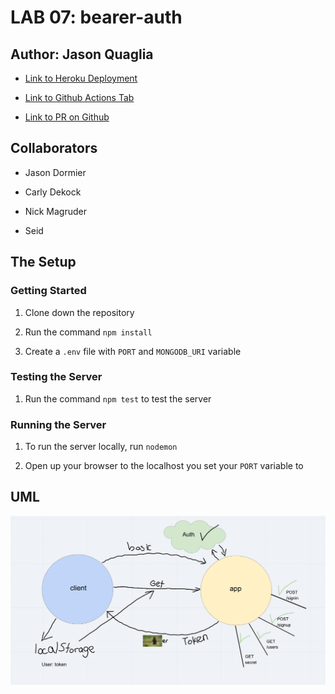 # LAB 07: bearer-auth

## Author: Jason Quaglia

- [Link to Heroku Deployment](https://bearer-auth-jquaglia.herokuapp.com/)

- [Link to Github Actions Tab](https://github.com/jquaglia/bearer-auth/actions)

- [Link to PR on Github](https://github.com/jquaglia/bearer-auth/pull/1)

## Collaborators

- Jason Dormier

- Carly Dekock

- Nick Magruder

- Seid

## The Setup

### Getting Started

1. Clone down the repository

1. Run the command `npm install`

1. Create a `.env` file with `PORT` and `MONGODB_URI` variable

### Testing the Server

1. Run the command `npm test` to test the server

### Running the Server

1. To run the server locally, run `nodemon`

1. Open up your browser to the localhost you set your `PORT` variable to

## UML

![UML Diagram](./assets/UML.png)
